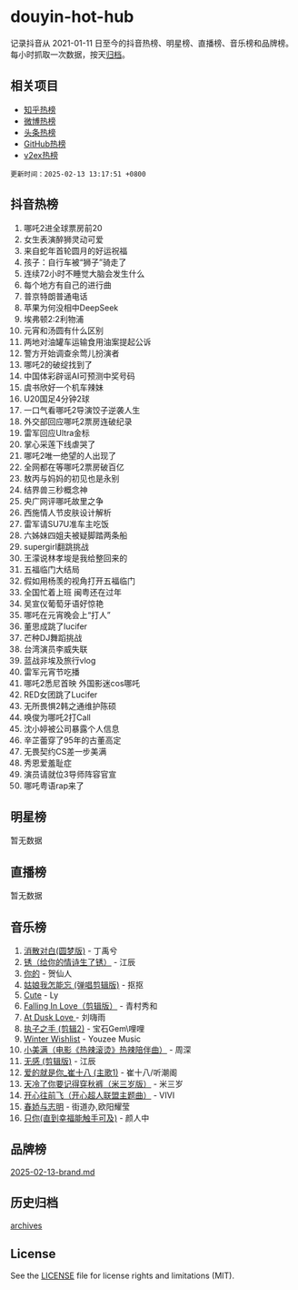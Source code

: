 # douyin-hot-hub

记录抖音从 2021-01-11 日至今的抖音热榜、明星榜、直播榜、音乐榜和品牌榜。每小时抓取一次数据，按天[归档](archives)。

## 相关项目

- [知乎热榜](https://github.com/lonnyzhang423/zhihu-hot-hub)
- [微博热榜](https://github.com/lonnyzhang423/weibo-hot-hub)
- [头条热榜](https://github.com/lonnyzhang423/toutiao-hot-hub)
- [GitHub热榜](https://github.com/lonnyzhang423/github-hot-hub)
- [v2ex热榜](https://github.com/lonnyzhang423/v2ex-hot-hub)


`更新时间：2025-02-13 13:17:51 +0800`

## 抖音热榜

1. 哪吒2进全球票房前20
1. 女生表演醉狮灵动可爱
1. 来自蛇年首轮圆月的好运祝福
1. 孩子：自行车被“狮子”骑走了
1. 连续72小时不睡觉大脑会发生什么
1. 每个地方有自己的进行曲
1. 普京特朗普通电话
1. 苹果为何没相中DeepSeek
1. 埃弗顿2:2利物浦
1. 元宵和汤圆有什么区别
1. 两地对油罐车运输食用油案提起公诉
1. 警方开始调查余莺儿扮演者
1. 哪吒2的破绽找到了
1. 中国体彩辟谣AI可预测中奖号码
1. 虞书欣好一个机车辣妹
1. U20国足4分钟2球
1. 一口气看哪吒2导演饺子逆袭人生
1. 外交部回应哪吒2票房连破纪录
1. 雷军回应Ultra金标
1. 掌心采莲下线虐哭了
1. 哪吒2唯一绝望的人出现了
1. 全网都在等哪吒2票房破百亿
1. 敖丙与妈妈的初见也是永别
1. 结界兽三秒概念神
1. 央广网评哪吒故里之争
1. 西施情人节皮肤设计解析
1. 雷军请SU7U准车主吃饭
1. 六姊妹四姐夫被疑脚踏两条船
1. supergirl翻跳挑战
1. 王濛说林孝埈是我给整回来的
1. 五福临门大结局
1. 假如用杨羡的视角打开五福临门
1. 全国忙着上班 闽粤还在过年
1. 吴宣仪葡萄牙语好惊艳
1. 哪吒在元宵晚会上“打人”
1. 董思成跳了lucifer
1. 芒种DJ舞蹈挑战
1. 台湾演员李威失联
1. 蓝战非埃及旅行vlog
1. 雷军元宵节吃播
1. 哪吒2悉尼首映 外国影迷cos哪吒
1. RED女团跳了Lucifer
1. 无所畏惧2韩之通维护陈硕
1. 唤俊为哪吒2打Call
1. 沈小婷被公司暴露个人信息
1. 辛芷蕾穿了95年的古董高定
1. 无畏契约CS差一步美满
1. 秀恩爱羞耻症
1. 演员请就位3导师阵容官宣
1. 哪吒粤语rap来了

## 明星榜

暂无数据

## 直播榜

暂无数据

## 音乐榜

1. [消散对白(圆梦版)](https://sf5-hl-cdn-tos.douyinstatic.com/obj/tos-cn-ve-2774/og4jB5I5IizzoZVAAAzWgBMAsMDWoArfwBOiFs) - 丁禹兮
1. [锈（给你的情诗生了锈）](https://sf5-hl-cdn-tos.douyinstatic.com/obj/tos-cn-ve-2774/o8a1PBtVqIYbPEGK6e5A4egedVMdm3fCIz6bbE) - 江辰
1. [你的](https://sf5-hl-cdn-tos.douyinstatic.com/obj/tos-cn-ve-2774/oYuIeKf42jB7sEV6B2upMdpYAgfrQWj0FeRegh) - 贺仙人
1. [姑娘我怎能忘 (弹唱剪辑版)](https://sf3-cdn-tos.douyinstatic.com/obj/tos-cn-ve-2774/okamwrBGEMz6illuEofAsMV4yzF5tVWbBiA5AI) - 抠抠
1. [Cute](https://sf5-hl-cdn-tos.douyinstatic.com/obj/tos-cn-ve-2774/o4IbIzHWKAAB4wsS5qMBRiiAlEBGTpQRNfFvuo) - Ly
1. [Falling In Love（剪辑版）](https://sf5-hl-cdn-tos.douyinstatic.com/obj/tos-cn-ve-2774/o8ajpA8zzgBPahbBIO8AcKGBLJezFCRd1wfP9f) - 青村秀和
1. [ At Dusk  Love ](https://sf5-hl-cdn-tos.douyinstatic.com/obj/tos-cn-ve-2774/o8CrpCf5CaYgI4ZrtQgMQAFEfuGqNnRSDQAPBc) - 刘嗨雨
1. [执子之手 (剪辑2)](https://sf5-hl-cdn-tos.douyinstatic.com/obj/tos-cn-ve-2774/oUoZLQjCc31XzqsBnBQUNgeKtYPBcgbFDwtfcu) - 宝石Gem\哩哩
1. [Winter Wishlist](https://sf5-hl-cdn-tos.douyinstatic.com/obj/tos-cn-ve-2774/oIIgUOeamCFCVAzxN6MFRLIBlLGpUqQxeeHrLE) - Youzee Music
1. [小美满（电影《热辣滚烫》热辣陪伴曲）](https://sf5-hl-cdn-tos.douyinstatic.com/obj/tos-cn-ve-2774/o0GAn2lSgfZIDUgtevCGDQYnFg4CwnrBaxbTZL) - 周深
1. [无感 (剪辑版)](https://sf5-hl-cdn-tos.douyinstatic.com/obj/tos-cn-ve-2774/o0eIsUzJBDlQaQFC5OFlgbMEZC1TFYBftOBn6p) - 江辰
1. [爱的就是你_崔十八 (主歌1)](https://sf5-hl-cdn-tos.douyinstatic.com/obj/tos-cn-ve-2774/oI5BO5DhFZ6UTcNCnZaOCBLtZ7WIMQGfgnXf5E) - 崔十八/听潮阁
1. [天冷了你要记得穿秋裤（米三岁版）](https://sf5-hl-cdn-tos.douyinstatic.com/obj/tos-cn-ve-2774/oQlIwVIDWiZ6BQilAorS7MA0AgCkQDvcZAdm1) - 米三岁
1. [开心往前飞（开心超人联盟主题曲）](https://sf5-hl-cdn-tos.douyinstatic.com/obj/tos-cn-ve-2774/9d8fb7c82cf1421fb93a9fe925275e0a) - VIVI
1. [春娇与志明](https://sf5-hl-cdn-tos.douyinstatic.com/obj/tos-cn-ve-2774/e530d8fceb7044b39707d7f9ff54add1) - 街道办,欧阳耀莹
1. [只你(直到幸福能触手可及)](https://sf3-cdn-tos.douyinstatic.com/obj/tos-cn-ve-2774/o0lBkRDzFTeaVSUz3ZZSCBVtZ5DIMQGfgmEAuE) - 颜人中

## 品牌榜

[2025-02-13-brand.md](archives/2025-02-13-brand.md)

## 历史归档

[archives](archives)

## License

See the [LICENSE](LICENSE) file for license rights and limitations (MIT).
